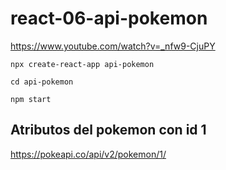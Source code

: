 # react-06-api-pokemon

<https://www.youtube.com/watch?v=_nfw9-CjuPY>

```terminal
npx create-react-app api-pokemon
```

```terminal
cd api-pokemon
```

```terminal
npm start
```

## Atributos del pokemon con id 1

<https://pokeapi.co/api/v2/pokemon/1/>

